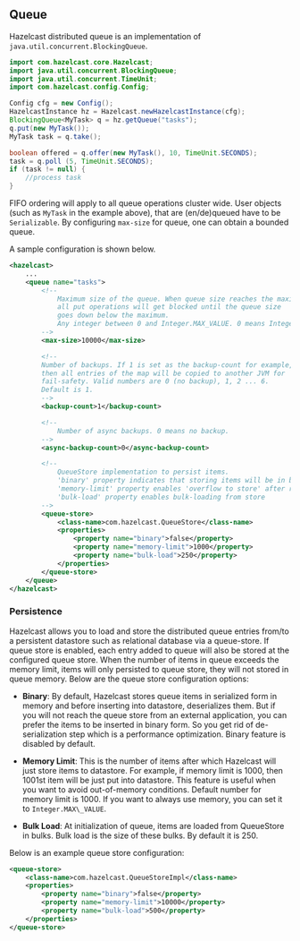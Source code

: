 ## Queue

Hazelcast distributed queue is an implementation of `java.util.concurrent.BlockingQueue`.

```java
import com.hazelcast.core.Hazelcast;
import java.util.concurrent.BlockingQueue;
import java.util.concurrent.TimeUnit;
import com.hazelcast.config.Config;

Config cfg = new Config();
HazelcastInstance hz = Hazelcast.newHazelcastInstance(cfg);
BlockingQueue<MyTask> q = hz.getQueue("tasks");
q.put(new MyTask());
MyTask task = q.take();

boolean offered = q.offer(new MyTask(), 10, TimeUnit.SECONDS);
task = q.poll (5, TimeUnit.SECONDS);
if (task != null) {
    //process task
}
```

FIFO ordering will apply to all queue operations cluster wide. User objects (such as `MyTask` in the example above), that are (en/de)queued have to be `Serializable`. By configuring `max-size` for queue, one can obtain a bounded queue.

A sample configuration is shown below.

```xml
<hazelcast>
    ...
    <queue name="tasks">
        <!--
            Maximum size of the queue. When queue size reaches the maximum,
            all put operations will get blocked until the queue size
            goes down below the maximum.
            Any integer between 0 and Integer.MAX_VALUE. 0 means Integer.MAX_VALUE. Default is 0.
        -->
        <max-size>10000</max-size>

        <!--
        Number of backups. If 1 is set as the backup-count for example,
        then all entries of the map will be copied to another JVM for
        fail-safety. Valid numbers are 0 (no backup), 1, 2 ... 6.
        Default is 1.
        -->
        <backup-count>1</backup-count>

        <!--
            Number of async backups. 0 means no backup.
        -->
        <async-backup-count>0</async-backup-count>

        <!--
            QueueStore implementation to persist items.
            'binary' property indicates that storing items will be in binary format
            'memory-limit' property enables 'overflow to store' after reaching limit
            'bulk-load' property enables bulk-loading from store
        -->
        <queue-store>
            <class-name>com.hazelcast.QueueStore</class-name>
            <properties>
                <property name="binary">false</property>
                <property name="memory-limit">1000</property>
                <property name="bulk-load">250</property>
            </properties>
        </queue-store>
    </queue>
</hazelcast>
```

### Persistence


Hazelcast allows you to load and store the distributed queue entries from/to a persistent datastore such as relational database via a queue-store. If queue store is enabled, each entry added to queue will also be stored at the configured queue store. When the number of items in queue exceeds the memory limit, items will only persisted to queue store, they will not stored in queue memory. Below are the queue store configuration options:

-   **Binary**:
    By default, Hazelcast stores queue items in serialized form in memory and before inserting into datastore, deserializes them. But if you will not reach the queue store from an external application, you can prefer the items to be inserted in binary form. So you get rid of de-serialization step which is a performance optimization. Binary feature is disabled by default.
    
-   **Memory Limit**:
    This is the number of items after which Hazelcast will just store items to datastore. For example, if memory limit is 1000, then 1001st item will be just put into datastore. This feature is useful when you want to avoid out-of-memory conditions. Default number for memory limit is 1000. If you want to always use memory, you can set it to `Integer.MAX\_VALUE`.
    
-   **Bulk Load**:
    At initialization of queue, items are loaded from QueueStore in bulks. Bulk load is the size of these bulks. By default it is 250.

Below is an example queue store configuration:

```xml
<queue-store>
    <class-name>com.hazelcast.QueueStoreImpl</class-name>
    <properties>
        <property name="binary">false</property>
        <property name="memory-limit">10000</property>
        <property name="bulk-load">500</property>
    </properties>
</queue-store>
```
